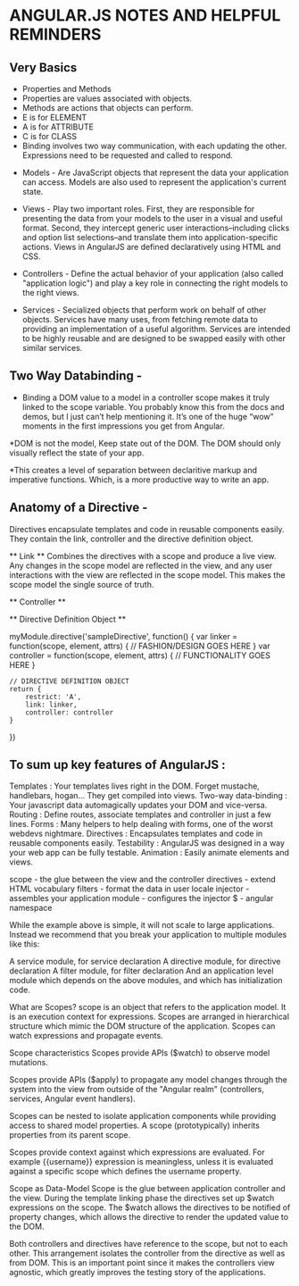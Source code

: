 ANGULAR.JS NOTES AND HELPFUL REMINDERS
============================================================
Very Basics 
------------
* Properties and Methods
* Properties are values associated with objects.
* Methods are actions that objects can perform.
* E is for ELEMENT
* A is for ATTRIBUTE
* C is for CLASS
* Binding involves two way communication, with each updating the other. Expressions need to be requested and called to respond.

- Models - 
Are JavaScript objects that represent the data your application can access. Models are also used to represent the application's current state.
 
- Views -
Play two important roles. First, they are responsible for presenting the data from your models to the user in a visual and useful format. 
Second, they intercept generic user interactions–including clicks and option list selections–and translate them into application-specific actions. 
Views in AngularJS are defined declaratively using HTML and CSS.

- Controllers -
Define the actual behavior of your application (also called "application logic") and play a key role in connecting the right models to the right views.

- Services -
Secialized objects that perform work on behalf of other objects. 
Services have many uses, from fetching remote data to providing an implementation of a useful algorithm. 
Services are intended to be highly reusable and are designed to be swapped easily with other similar services.


Two Way Databinding -
-----------------------
* Binding a DOM value to a model in a controller scope makes it truly linked to the scope variable. 
You probably know this from the docs and demos, but I just can’t help mentioning it. 
It’s one of the huge “wow” moments in the first impressions you get from Angular.

*DOM is not the model, Keep state out of the DOM. The DOM should only visually reflect the state of your app.

*This creates a level of separation between declaritive markup and imperative functions. 
Which, is a more productive way to write an app.


Anatomy of a Directive - 
-------------------------
Directives encapsulate templates and code in reusable components easily. They contain the link, controller and the directive definition object.

** Link **
Combines the directives with a scope and produce a live view. Any changes in the scope model are reflected in the view, 
and any user interactions with the view are reflected in the scope model. This makes the scope model the single source of truth.

** Controller **

** Directive Definition Object **

myModule.directive('sampleDirective',  function() {
    var linker = function(scope, element, attrs) {
        // FASHION/DESIGN GOES HERE 
    }
    var controller = function(scope, element, attrs) {
        // FUNCTIONALITY GOES HERE
    }
    
    // DIRECTIVE DEFINITION OBJECT
    return {
        restrict: 'A',
        link: linker,
        controller: controller
    }
})

To sum up key features of AngularJS :
----------------------------------------------
Templates : Your templates lives right in the DOM. Forget mustache, handlebars, hogan… They get compiled into views.
Two-way data-binding : Your javascript data automagically updates your DOM and vice-versa.
Routing : Define routes, associate templates and controller in just a few lines.
Forms : Many helpers to help dealing with forms, one of the worst webdevs nightmare.
Directives : Encapsulates templates and code in reusable components easily.
Testability : AngularJS was designed in a way your web app can be fully testable.
Animation : Easily animate elements and views.




scope - the glue between the view and the controller
directives - extend HTML vocabulary
filters - format the data in user locale
injector - assembles your application
module - configures the injector
$ - angular namespace




While the example above is simple, it will not scale to large applications. Instead we recommend that you break your application to multiple modules like this:

A service module, for service declaration
A directive module, for directive declaration
A filter module, for filter declaration
And an application level module which depends on the above modules, and which has initialization code.


What are Scopes?
scope is an object that refers to the application model. It is an execution context for expressions. Scopes are arranged in hierarchical structure which mimic the DOM structure of the application. Scopes can watch expressions and propagate events.

Scope characteristics
Scopes provide APIs ($watch) to observe model mutations.

Scopes provide APIs ($apply) to propagate any model changes through the system into the view from outside of the "Angular realm" (controllers, services, Angular event handlers).

Scopes can be nested to isolate application components while providing access to shared model properties. A scope (prototypically) inherits properties from its parent scope.

Scopes provide context against which expressions are evaluated. For example {{username}} expression is meaningless, unless it is evaluated against a specific scope which defines the username property.

Scope as Data-Model
Scope is the glue between application controller and the view. During the template linking phase the directives set up $watch expressions on the scope. The $watch allows the directives to be notified of property changes, which allows the directive to render the updated value to the DOM.

Both controllers and directives have reference to the scope, but not to each other. This arrangement isolates the controller from the directive as well as from DOM. This is an important point since it makes the controllers view agnostic, which greatly improves the testing story of the applications.